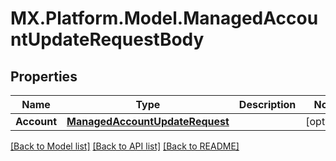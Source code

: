 # MX.Platform.Model.ManagedAccountUpdateRequestBody

## Properties

Name | Type | Description | Notes
------------ | ------------- | ------------- | -------------
**Account** | [**ManagedAccountUpdateRequest**](ManagedAccountUpdateRequest.md) |  | [optional] 

[[Back to Model list]](../README.md#documentation-for-models) [[Back to API list]](../README.md#documentation-for-api-endpoints) [[Back to README]](../README.md)

